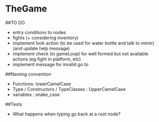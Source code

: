 # TheGame

##TO DO

- entry conditions to nodes
- fights (+ considering inventory)
- implement look action (to be used for water bottle and talk to mimir) (and update help message)
- implement check (in gameLoop) for well formed but not available actions (eg fight in platform, etc)
- implement message for invalid go to

##Naming convention
- Functions: lowerCamelCase
- Type / Constructors / TypeClasses : UpperCamelCase
- variables : snake_case


##Tests
- What happens when typing go back at a root node?